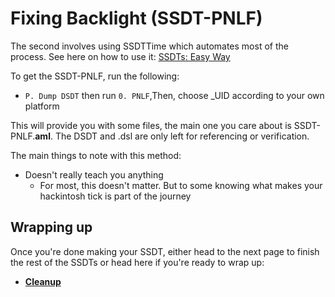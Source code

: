# Fixing Backlight (SSDT-PNLF)

The second involves using SSDTTime which automates most of the process. See here on how to use it: [SSDTs: Easy Way](/ssdt-methods/ssdt-easy.md)

To get the SSDT-PNLF, run the following:

* `P. Dump DSDT` then run `0. PNLF`,Then, choose _UID according to your own platform

This will provide you with some files, the main one you care about is SSDT-PNLF.**aml**. The DSDT and .dsl are only left for referencing or verification.

The main things to note with this method:

* Doesn't really teach you anything
  * For most, this doesn't matter. But to some knowing what makes your hackintosh tick is part of the journey

## Wrapping up

Once you're done making your SSDT, either head to the next page to finish the rest of the SSDTs or head here if you're ready to wrap up:

* [**Cleanup**](/cleanup.md)
